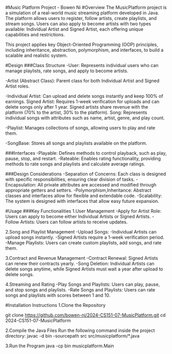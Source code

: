 #Music Platform Project - Bowen Ni
#Overview
The MusicPlatform project is a simulation of a real-world music streaming platform developed in Java. The platform allows users to register, follow artists, create playlists, and stream songs. Users can also apply to become artists with two types available: Individual Artist and Signed Artist, each offering unique capabilities and restrictions.

This project applies key Object-Oriented Programming (OOP) principles, including inheritance, abstraction, polymorphism, and interfaces, to build a scalable and realistic system.

#Design
###Class Structure
-User: Represents individual users who can manage playlists, rate songs, and apply to become artists.

-Artist (Abstract Class): Parent class for both Individual Artist and Signed Artist roles.

-Individual Artist: Can upload and delete songs instantly and keep 100% of earnings.
Signed Artist: Requires 1-week verification for uploads and can delete songs only after 1 year. Signed artists share revenue with the platform (70% to the artist, 30% to the platform).
Song: Represents individual songs with attributes such as name, artist, genre, and play count.

-Playlist: Manages collections of songs, allowing users to play and rate them.

-SongBase: Stores all songs and playlists available on the platform.

###Interfaces
-Playable: Defines methods to control playback, such as play, pause, stop, and restart.
-Rateable: Enables rating functionality, providing methods to rate songs and playlists and calculate average ratings.

###Design Considerations
-Separation of Concerns: Each class is designed with specific responsibilities, ensuring clear division of tasks.
-Encapsulation: All private attributes are accessed and modified through appropriate getters and setters.
-Polymorphism,Inheritance: Abstract classes and interfaces allow for flexible and extendable code.
-Scalability: The system is designed with interfaces that allow easy future expansion.

#Usage
###Key Functionalities
1.User Management
-Apply for Artist Role: Users can apply to become either Individual Artists or Signed Artists.
-Follow Artists: Users can follow artists to receive updates.

2.Song and Playlist Management
-Upload Songs:
    -Individual Artists can upload songs instantly.
    -Signed Artists require a 1-week verification period.
-Manage Playlists: Users can create custom playlists, add songs, and rate them.

3.Contract and Revenue Management
-Contract Renewal: Signed Artists can renew their contracts yearly.
-Song Deletion: Individual Artists can delete songs anytime, while Signed Artists must wait a year after upload to delete songs.

4.Streaming and Rating
-Play Songs and Playlists: Users can play, pause, and stop songs and playlists.
-Rate Songs and Playlists: Users can rate songs and playlists with scores between 1 and 10.

#Installation Instructions
1.Clone the Repository

git clone https://github.com/bowen-ni/2024-CS151-07-MusicPlatform.git
cd 2024-CS151-07-MusicPlatform

2.Compile the Java Files
Run the following command inside the project directory:
javac -d bin -sourcepath src src/musicplatform/*.java

3.Run the Program
java -cp bin musicplatform.Main